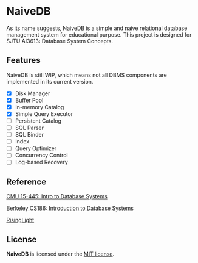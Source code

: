 # NaiveDB
As its name suggests, NaiveDB is a simple and naive relational database management system for educational purpose. This project is designed for SJTU AI3613: Database System Concepts.

## Features
NaiveDB is still WIP, which means not all DBMS components are implemented in its current version.
- [x] Disk Manager
- [x] Buffer Pool
- [x] In-memory Catalog
- [x] Simple Query Executor
- [ ] Persistent Catalog
- [ ] SQL Parser
- [ ] SQL Binder
- [ ] Index
- [ ] Query Optimizer
- [ ] Concurrency Control
- [ ] Log-based Recovery

## Reference
[CMU 15-445: Intro to Database Systems](https://15445.courses.cs.cmu.edu/fall2021/)

[Berkeley CS186: Introduction to Database Systems](https://cs186berkeley.net/)

[RisingLight](https://github.com/risinglightdb/risinglight/)

## License
**NaiveDB** is licensed under the [MIT license](LICENSE).